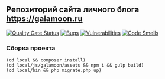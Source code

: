## Репозиторий сайта личного блога https://galamoon.ru

[![Quality Gate Status](https://sonarcloud.io/api/project_badges/measure?project=Galamoon_galamoon.ru&metric=alert_status)](https://sonarcloud.io/dashboard?id=Galamoon_galamoon.ru)
[![Bugs](https://sonarcloud.io/api/project_badges/measure?project=Galamoon_galamoon.ru&metric=bugs)](https://sonarcloud.io/dashboard?id=Galamoon_galamoon.ru)
[![Vulnerabilities](https://sonarcloud.io/api/project_badges/measure?project=Galamoon_galamoon.ru&metric=vulnerabilities)](https://sonarcloud.io/dashboard?id=Galamoon_galamoon.ru)
[![Code Smells](https://sonarcloud.io/api/project_badges/measure?project=Galamoon_galamoon.ru&metric=code_smells)](https://sonarcloud.io/dashboard?id=Galamoon_galamoon.ru)

### Сборка проекта
```
(cd local && composer install)
(cd local/js/galamoon/assets && npm i && gulp build)
(cd local/bin && php migrate.php up)
```
